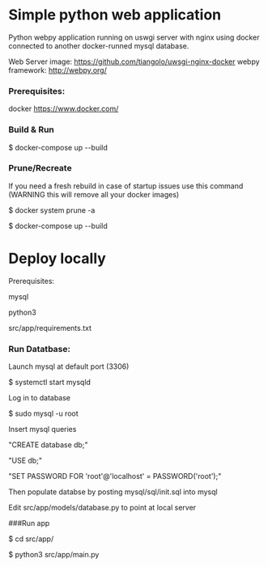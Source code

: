 # Simple python web application

Python webpy application running on uswgi server with nginx using docker connected to another docker-runned mysql database.

Web Server image: https://github.com/tiangolo/uwsgi-nginx-docker
webpy framework: http://webpy.org/


### Prerequisites:
docker https://www.docker.com/

### Build & Run
$ docker-compose up --build

### Prune/Recreate
If you need a fresh rebuild in case of startup issues use this command (WARNING this will remove all your docker images)

$ docker system prune -a

$ docker-compose up --build

# Deploy locally

Prerequisites:

mysql

python3

src/app/requirements.txt

### Run Datatbase:
Launch mysql at default port (3306)

$ systemctl start mysqld

Log in to database

$ sudo mysql -u root

Insert mysql queries

"CREATE database db;"

"USE db;"

"SET PASSWORD FOR 'root'@'localhost' = PASSWORD('root');"

Then populate databse by posting mysql/sql/init.sql into 
mysql

Edit src/app/models/database.py to point at local server



###Run app

$ cd src/app/

$ python3 src/app/main.py

